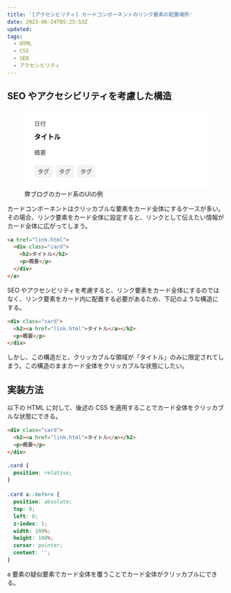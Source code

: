 ```yaml
---
title: '[アクセシビリティ] カードコンポーネントのリンク要素の配置場所'
date: 2023-06-24T05:25:53Z
updated:
tags:
  - HTML
  - CSS
  - SEO
  - アクセシビリティ
---
```


## SEO やアクセシビリティを考慮した構造

<figure>
  <img src="/images/ui-card-component.png" width="445" height="182" alt="">
  <figcaption>弊ブログのカード系のUIの例</figcaption>
</figure>

カードコンポーネントはクリッカブルな要素をカード全体にするケースが多い。その場合、リンク要素をカード全体に設定すると、リンクとして伝えたい情報がカード全体に広がってしまう。

```html
<a href="link.html">
  <div class="card">
    <h2>タイトル</h2>
    <p>概要</p>
  </div>
</a>
```

SEO やアクセシビリティを考慮すると、リンク要素をカード全体にするのではなく、リンク要素をカード内に配置する必要があるため、下記のような構造にする。

```html
<div class="card">
  <h2><a href="link.html">タイトル</a></h2>
  <p>概要</p>
</div>
```

しかし、この構造だと、クリッカブルな領域が「タイトル」のみに限定されてしまう。この構造のままカード全体をクリッカブルな状態にしたい。

## 実装方法

以下の HTML に対して、後述の CSS を適用することでカード全体をクリッカブルな状態にできる。

```html
<div class="card">
  <h2><a href="link.html">タイトル</a></h2>
  <p>概要</p>
</div>
```

```css
.card {
  position: relative;
}

.card a::before {
  position: absolute;
  top: 0;
  left: 0;
  z-index: 1;
  width: 100%;
  height: 100%;
  cursor: pointer;
  content: '';
}
```

a 要素の疑似要素でカード全体を覆うことでカード全体がクリッカブルにできる。
